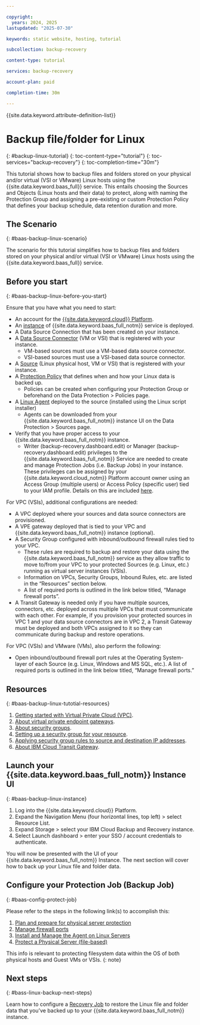 ```yaml
---

copyright:
  years: 2024, 2025
lastupdated: "2025-07-30"

keywords: static website, hosting, tutorial

subcollection: backup-recovery

content-type: tutorial

services: backup-recovery

account-plan: paid

completion-time: 30m

---
```


{{site.data.keyword.attribute-definition-list}}

# Backup file/folder for Linux
{: #backup-linux-tutorial}
{: toc-content-type="tutorial"}
{: toc-services="backup-recovery"}
{: toc-completion-time="30m"}

This tutorial shows how to backup files and folders stored on your physical and/or virtual (VSI or VMware) Linux hosts using the {{site.data.keyword.baas_full}} service. This entails choosing the Sources and Objects (Linux hosts and their data) to protect, along with naming the Protection Group and assigning a pre-existing or custom Protection Policy that defines your backup schedule, data retention duration and more.

## The Scenario
{: #baas-backup-linux-scenario}

The scenario for this tutorial simplifies how to backup files and folders stored on your physical and/or virtual (VSI or VMware) Linux hosts using the {{site.data.keyword.baas_full}} service.

## Before you start
{: #baas-backup-linux-before-you-start}

Ensure that you have what you need to start:

- An account for the [{{site.data.keyword.cloud}} Platform](https://cloud.ibm.com).
- An [instance](/docs/backup-recovery?topic=backup-recovery-getting-started-backup-recovery#baas-provision-instance) of {{site.data.keyword.baas_full_notm}} service is deployed.
- A Data Source Connection that has been created on your instance.
- A [Data Source Connector](/docs/backup-recovery?topic=backup-recovery-deploy_data_source_connector) (VM or VSI) that is registered with your instance.
  - VM-based sources must use a VM-based data source connector.
  - VSI-based sources must use a VSI-based data source connector.
- A [Source](/docs/backup-recovery?topic=backup-recovery-source-registration-tutorial) (Linux physical host, VM or VSI) that is registered with your instance.
- A [Protection Policy](/docs/backup-recovery?topic=backup-recovery-baas-policy-creation) that defines when and how your Linux data is backed up.
  - Policies can be created when configuring your Protection Group or beforehand on the Data Protection > Policies page.
- A [Linux Agent](/docs/backup-recovery?topic=backup-recovery-install-and-manage-the-agent-on-linux-servers) deployed to the source (installed using the Linux script installer)
  - Agents can be downloaded from your {{site.data.keyword.baas_full_notm}} instance UI on the Data Protection > Sources page.
- Verify that you have proper access to your {{site.data.keyword.baas_full_notm}} instance.
  - Writer (backup-recovery.dashboard.edit) or Manager (backup-recovery.dashboard.edit) privileges to the {{site.data.keyword.baas_full_notm}} Service are needed to create and manage Protection Jobs (i.e. Backup Jobs) in your instance. These privileges can be assigned by your {{site.data.keyword.cloud_notm}} Platform account owner using an Access Group (multiple users) or Access Policy (specific user) tied to your IAM profile. Details on this are included [here](/docs/backup-recovery?topic=backup-recovery-iam&interface=ui).

For VPC (VSIs), additional configurations are needed:

- A VPC deployed where your sources and data source connectors are provisioned.
- A VPE gateway deployed that is tied to your VPC and {{site.data.keyword.baas_full_notm}} instance (optional).
- A Security Group configured with inbound/outbound firewall rules tied to your VPC.
  - These rules are required to backup and restore your data using the {{site.data.keyword.baas_full_notm}} service as they allow traffic to move to/from your VPC to your protected Sources (e.g. Linux, etc.) running as virtual server instances (VSIs).
  - Information on VPCs, Security Groups, Inbound Rules, etc. are listed in the “Resources” section below.
  - A list of required ports is outlined in the link below titled, “Manage firewall ports”.
- A Transit Gateway is needed only if you have multiple sources, connectors, etc. deployed across multiple VPCs that must communicate with each other. For example, if you provision your protected sources in VPC 1 and your data source connectors are in VPC 2, a Transit Gateway must be deployed and both VPCs assigned to it so they can communicate during backup and restore operations.

For VPC (VSIs) and VMware (VMs), also perform the following:

- Open inbound/outbound firewall port rules at the Operating System-layer of each Source (e.g. Linux, Windows and MS SQL, etc.). A list of required ports is outlined in the link below titled, “Manage firewall ports.”

## Resources
{: #baas-backup-linux-tutotial-resources}

1. [Getting started with Virtual Private Cloud (VPC)](/docs/vpc?topic=vpc-getting-started).
2. [About virtual private endpoint gateways](/docs/vpc?topic=vpc-about-vpe).
3. [About security groups](/docs/vpc?topic=vpc-using-security-groups).
4. [Setting up a security group for your resource](/docs/vpc?topic=vpc-configuring-the-security-group).
5. [Applying security group rules to source and destination IP addresses](/docs/vpc?topic=vpc-security-groups-rules).
6. [About IBM Cloud Transit Gateway](/docs/transit-gateway?topic=transit-gateway-about).

## Launch your {{site.data.keyword.baas_full_notm}} Instance UI
{: #baas-backup-linux-instance}

1. Log into the {{site.data.keyword.cloud}} Platform.
2. Expand the Navigation Menu (four horizontal lines, top left) > select Resource List.
3. Expand Storage > select your IBM Cloud Backup and Recovery instance.
4. Select Launch dashboard > enter your SSO / account credentials to authenticate.

You will now be presented with the UI of your {{site.data.keyword.baas_full_notm}} Instance. The next section will cover how to back up your Linux file and folder data.

## Configure your Protection Job (Backup Job)
{: #baas-config-protect-job}

Please refer to the steps in the following link(s) to accomplish this:
1. [Plan and prepare for physical server protection](/docs/backup-recovery?topic=backup-recovery-plan_and_prepare_for_physical_server_protection)
2. [Manage firewall ports](/docs/backup-recovery?topic=backup-recovery-manage_firewall_ports)
3. [Install and Manage the Agent on Linux Servers](/docs/backup-recovery?topic=backup-recovery-install-and-manage-the-agent-on-linux-servers)
4. [Protect a Physical Server (file-based)](/docs/backup-recovery?topic=backup-recovery-protect_a_physical_server_file-based)

This info is relevant to protecting filesystem data within the OS of both physical hosts and Guest VMs or VSIs.
{: note}

## Next steps
{: #bass-linux-backup-next-steps}

Learn how to configure a [Recovery Job](/docs/backup-recovery?topic=backup-recovery-recover-linux-tutorial&interface=ui) to restore the Linux file and folder data that you’ve backed up to your {{site.data.keyword.baas_full_notm}} instance.
